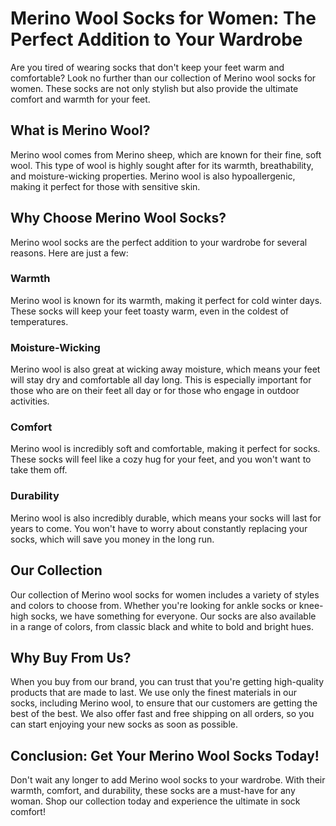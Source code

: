 # Merino Wool Socks for Women: The Perfect Addition to Your Wardrobe

Are you tired of wearing socks that don't keep your feet warm and comfortable? Look no further than our collection of Merino wool socks for women. These socks are not only stylish but also provide the ultimate comfort and warmth for your feet.

## What is Merino Wool?

Merino wool comes from Merino sheep, which are known for their fine, soft wool. This type of wool is highly sought after for its warmth, breathability, and moisture-wicking properties. Merino wool is also hypoallergenic, making it perfect for those with sensitive skin.

## Why Choose Merino Wool Socks?

Merino wool socks are the perfect addition to your wardrobe for several reasons. Here are just a few:

### Warmth

Merino wool is known for its warmth, making it perfect for cold winter days. These socks will keep your feet toasty warm, even in the coldest of temperatures.

### Moisture-Wicking

Merino wool is also great at wicking away moisture, which means your feet will stay dry and comfortable all day long. This is especially important for those who are on their feet all day or for those who engage in outdoor activities.

### Comfort

Merino wool is incredibly soft and comfortable, making it perfect for socks. These socks will feel like a cozy hug for your feet, and you won't want to take them off.

### Durability

Merino wool is also incredibly durable, which means your socks will last for years to come. You won't have to worry about constantly replacing your socks, which will save you money in the long run.

## Our Collection

Our collection of Merino wool socks for women includes a variety of styles and colors to choose from. Whether you're looking for ankle socks or knee-high socks, we have something for everyone. Our socks are also available in a range of colors, from classic black and white to bold and bright hues.

## Why Buy From Us?

When you buy from our brand, you can trust that you're getting high-quality products that are made to last. We use only the finest materials in our socks, including Merino wool, to ensure that our customers are getting the best of the best. We also offer fast and free shipping on all orders, so you can start enjoying your new socks as soon as possible.

## Conclusion: Get Your Merino Wool Socks Today!

Don't wait any longer to add Merino wool socks to your wardrobe. With their warmth, comfort, and durability, these socks are a must-have for any woman. Shop our collection today and experience the ultimate in sock comfort!